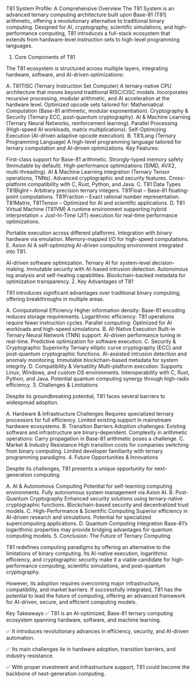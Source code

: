T81 System Profile: A Comprehensive Overview
The T81 System is an advanced ternary computing architecture built upon Base-81 (T81) arithmetic, offering a revolutionary alternative to traditional binary computing. Designed for AI, cryptography, scientific simulations, and high-performance computing, T81 introduces a full-stack ecosystem that extends from hardware-level instruction sets to high-level programming languages.

1. Core Components of T81

The T81 ecosystem is structured across multiple layers, integrating hardware, software, and AI-driven optimizations:

A. T81TISC (Ternary Instruction Set Computer)
A ternary-native CPU architecture that moves beyond traditional RISC/CISC models.
Incorporates recursive processing, modular arithmetic, and AI acceleration at the hardware level.
Optimized opcode sets tailored for:
Mathematical Computation (Base-81 arithmetic, modular exponentiation).
Cryptography & Security (Ternary ECC, post-quantum cryptography).
AI & Machine Learning (Ternary Neural Networks, reinforcement learning).
Parallel Processing (High-speed AI workloads, matrix multiplications).
Self-Optimizing Execution (AI-driven adaptive opcode execution).
B. T81Lang (Ternary Programming Language)
A high-level programming language tailored for ternary computation and AI-driven optimizations.
Key Features:

First-class support for Base-81 arithmetic.
Strongly-typed memory safety (Immutable by default).
High-performance optimizations (SIMD, AVX2, multi-threading).
AI & Machine Learning integration (Ternary Tensor operations, TNNs).
Advanced cryptographic and security features.
Cross-platform compatibility with C, Rust, Python, and Java.
C. T81 Data Types
T81BigInt – Arbitrary precision ternary integers.
T81Float – Base-81 floating-point computations.
T81Fraction – Exact rational number representation.
T81Matrix, T81Tensor – Optimized for AI and scientific applications.
D. T81 Virtual Machine (T81VM)
A runtime environment supporting hybrid interpretation + Just-In-Time (JIT) execution for real-time performance optimizations.

Portable execution across different platforms.
Integration with binary hardware via emulation.
Memory-mapped I/O for high-speed computations.
E. Axion AI
A self-optimizing AI-driven computing environment integrated into T81.

AI-driven software optimization.
Ternary AI for system-level decision-making.
Immutable security with AI-based intrusion detection.
Autonomous log analysis and self-healing capabilities.
Blockchain-backed metadata for optimization transparency.
2. Key Advantages of T81

T81 introduces significant advantages over traditional binary computing, offering breakthroughs in multiple areas.

A. Computational Efficiency
Higher information density: Base-81 encoding reduces storage requirements.
Logarithmic efficiency: T81 operations require fewer instruction cycles.
Parallel computing: Optimized for AI workloads and high-speed simulations.
B. AI-Native Execution
Built-in Ternary Neural Network (TNN) support.
AI-driven performance tuning in real-time.
Predictive optimization for software execution.
C. Security & Cryptographic Superiority
Ternary elliptic curve cryptography (ECC) and post-quantum cryptographic functions.
AI-assisted intrusion detection and anomaly monitoring.
Immutable blockchain-based metadata for system integrity.
D. Compatibility & Versatility
Multi-platform execution: Supports Linux, Windows, and custom OS environments.
Interoperability with C, Rust, Python, and Java.
Potential quantum computing synergy through high-radix efficiency.
3. Challenges & Limitations

Despite its groundbreaking potential, T81 faces several barriers to widespread adoption.

A. Hardware & Infrastructure Challenges
Requires specialized ternary processors for full efficiency.
Limited existing support in mainstream hardware ecosystems.
B. Transition Barriers
Adoption challenges: Existing software and infrastructure are binary-dependent.
Complexity in arithmetic operations: Carry propagation in Base-81 arithmetic poses a challenge.
C. Market & Industry Resistance
High transition costs for companies switching from binary computing.
Limited developer familiarity with ternary programming paradigms.
4. Future Opportunities & Innovations

Despite its challenges, T81 presents a unique opportunity for next-generation computing.

A. AI & Autonomous Computing
Potential for self-learning computing environments.
Fully autonomous system management via Axion AI.
B. Post-Quantum Cryptography
Enhanced security solutions using ternary-native cryptographic functions.
Blockchain-based security and decentralized trust models.
C. High-Performance & Scientific Computing
Superior efficiency in AI-driven research and simulations.
Potential for specialized supercomputing applications.
D. Quantum Computing Integration
Base-81’s logarithmic properties may provide bridging advantages for quantum computing models.
5. Conclusion: The Future of Ternary Computing

T81 redefines computing paradigms by offering an alternative to the limitations of binary computing. Its AI-native execution, logarithmic efficiency, and cryptographic security make it a viable candidate for high-performance computing, scientific simulations, and post-quantum cryptography.

However, its adoption requires overcoming major infrastructure, compatibility, and market barriers. If successfully integrated, T81 has the potential to lead the future of computing, offering an advanced framework for AI-driven, secure, and efficient computing models.

Key Takeaways
✅ T81 is an AI-optimized, Base-81 ternary computing ecosystem spanning hardware, software, and machine learning.

✅ It introduces revolutionary advances in efficiency, security, and AI-driven automation.

✅ Its main challenges lie in hardware adoption, transition barriers, and industry resistance.

✅ With proper investment and infrastructure support, T81 could become the backbone of next-generation computing.

